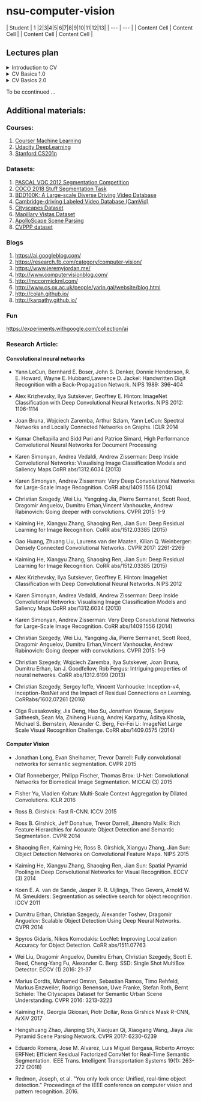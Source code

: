 # nsu-computer-vision

| Student  | 1 |2|3|4|5|6|7|8|9|10|11|12|13|
| --- | --- |
| Content Cell  | Content Cell  |
| Content Cell  | Content Cell  |

## Lectures plan
<details>
  <summary>Introduction to CV</summary>
  
1. What is computer vision?
2. What types of issues are solved with computer vision?
* Digit recognition
* Object recognition
* Recognition of places
* Character Recognition
* Creating new images
* Definition of distance and shape
* etc.
3. Computer vision history
* Pinhole camera (camera obscura) - nautilus pompilius eye
* Van eyck drawings - why so precise?
* Camera lucida
* First photo (1825, 1826)
* First video (1878, 1888, 1895)
* Prokudin-Gorskiy photo's technology
* Stereophotogrammetry
* Whirlwind computer (1951)
* 3D solids in ciomputer (1963)
* Sketchpad (1963)
* David Marr (1971)
* Yann lecunn MNIST (1989)
* Viola Jones face detector (2001)
* TODO: Something else, modern?))
4. Why computer vision is complex?
* Angle of rotation
* Scale
* Lighting
* Incomplete coverage
* 3D -> 2D is ambiguous
* Perspective
* Diversity of objects
* Aberrations
5. What helps us to determine object?
* Edges 
* A priori knowledge
6. Physical basics
* Light == wave + visible spectrum
7. Human eye
* Why our eye sucks
* Why octopus eye is better than ours
* Why our ear is better than eye
8. Optical systems
* Schema of taking a photo
* Lenses
* Light sensitive elements
* Digitization of a signal
9. Image as a matrix/3D matrix
10. Convert light to number of values (RGB)
* What is color?
* Trichromatic theory
* Grassmans law
* LMS, RGB, HSV, CMYK
</details>


<details>
  <summary>CV Basics 1.0</summary>
 
1. Mathematical issue statement
2. Examples of bad photos
* Noisy
* Bad color
* Bad ligthing
2. Tone correction
* Linear histogram transformation
* Stable linear histogram transformation
* Gamma correction 
* Hist eq
3. Color correction
* White template 
* Many colors template
* Grayworld
* White balance recognition
3. Noise reduction
* Example of noise
* Noise types (random + salt n pepper)
* Noise reduction metrics (MSE, PSNR, SSIM)
* Averaging several images
* Averaging images regions
4. Convolution
* Definition (integral + discrete)
* Examples
* Mathematical properties
* How to deal with edges
* Not gaussian filter problem
* Gaussian filter 1/2D
* Gaussian filter as low frequency filter
* Median filter
5. Edge detection
* Gradient
* Derivative 
* Derivative convolution
* Algorithms for edge detection
* Canny detector algorithm
</details>

<details>
  <summary>CV Basics 2.0</summary>
 
1. Images matching
* What it is?
* Find Yann game
2. Local features
* What it is?
* Local features characteristics
* Types of local features
* Edge feature
3. Harris detector algorithm
* Algorithm
* Formula, Taylors series, derivatives matrix, eigenvalues of derivatives matrix
* Properties of Harris detector
4. Scale accounting - Laplassian for spot detection
* First, second order derivatives
* Attenuation problem
* How to find spots of different sizes with Laplassian
* Difference of Gaussians
5. Local fearures descriptors
* What to choose?
* Properties
* Mathcing algorithm
* SIFT


</details>

To be ccontinued ...

## Additional materials:
### Courses:
1. [Courser Machine Learning](http://coursera.org/learn/machine-learning/)
2. [Udacity DeepLearning](https://classroom.udacity.com/courses/ud730)
3. [Stanford CS201n](https://www.youtube.com/watch?v=vT1JzLTH4G4)

### Datasets:
1. [PASCAL VOC 2012 Segmentation Competition](http://host.robots.ox.ac.uk/pascal/VOC/voc2012/index.html)
2. [COCO 2018 Stuff Segmentation Task](http://cocodataset.org/#stuff-2018)
3. [BDD100K: A Large-scale Diverse Driving Video Database](http://bair.berkeley.edu/blog/2018/05/30/bdd/)
4. [Cambridge-driving Labeled Video Database (CamVid)](http://mi.eng.cam.ac.uk/research/projects/VideoRec/CamVid/)
5. [Cityscapes Dataset](https://www.cityscapes-dataset.com/)
6. [Mapillary Vistas Dataset](https://www.mapillary.com/dataset/vistas)
7. [ApolloScape Scene Parsing](http://apolloscape.auto/scene.html)
8. [CVPPP dataset](https://www.plant-phenotyping.org/CVPPP2017)

### Blogs
1. https://ai.googleblog.com/
2. https://research.fb.com/category/computer-vision/
3. https://www.jeremyjordan.me/
4. http://www.computervisionblog.com/
5. http://mccormickml.com/
6. http://www.cs.ox.ac.uk/people/yarin.gal/website/blog.html
7. http://colah.github.io/
8. http://karpathy.github.io/

### Fun
https://experiments.withgoogle.com/collection/ai

### Research Article:
#### Convolutional neural networks
- Yann LeCun, Bernhard E. Boser, John S. Denker, Donnie Henderson, R. E. Howard, Wayne E. Hubbard,Lawrence D. Jackel:
Handwritten Digit Recognition with a Back-Propagation Network. NIPS 1989: 396-404

- Alex Krizhevsky, Ilya Sutskever, Geoffrey E. Hinton:
ImageNet Classification with Deep Convolutional Neural Networks. NIPS 2012: 1106-1114

- Joan Bruna, Wojciech Zaremba, Arthur Szlam, Yann LeCun:
Spectral Networks and Locally Connected Networks on Graphs. ICLR 2014

- Kumar Chellapilla and Sidd Puri and Patrice Simard, High Performance Convolutional Neural Networks for Document Processing

- Karen Simonyan, Andrea Vedaldi, Andrew Zisserman:
Deep Inside Convolutional Networks: Visualising Image Classification Models and Saliency Maps.CoRR abs/1312.6034 (2013)

- Karen Simonyan, Andrew Zisserman:
Very Deep Convolutional Networks for Large-Scale Image Recognition. CoRR abs/1409.1556 (2014)

- Christian Szegedy, Wei Liu, Yangqing Jia, Pierre Sermanet, Scott Reed, Dragomir Anguelov, Dumitru Erhan,Vincent Vanhoucke, Andrew Rabinovich:
Going deeper with convolutions. CVPR 2015: 1-9

- Kaiming He, Xiangyu Zhang, Shaoqing Ren, Jian Sun:
Deep Residual Learning for Image Recognition. CoRR abs/1512.03385 (2015)

- Gao Huang, Zhuang Liu, Laurens van der Maaten, Kilian Q. Weinberger:
Densely Connected Convolutional Networks. CVPR 2017: 2261-2269

- Kaiming He, Xiangyu Zhang, Shaoqing Ren, Jian Sun:
Deep Residual Learning for Image Recognition. CoRR abs/1512.03385 (2015)

- Alex Krizhevsky, Ilya Sutskever, Geoffrey E. Hinton:
ImageNet Classification with Deep Convolutional Neural Networks. NIPS 2012

- Karen Simonyan, Andrea Vedaldi, Andrew Zisserman:
Deep Inside Convolutional Networks: Visualising Image Classification Models and Saliency Maps.CoRR abs/1312.6034 (2013)

- Karen Simonyan, Andrew Zisserman:
Very Deep Convolutional Networks for Large-Scale Image Recognition. CoRR abs/1409.1556 (2014)

- Christian Szegedy, Wei Liu, Yangqing Jia, Pierre Sermanet, Scott Reed, Dragomir Anguelov, Dumitru Erhan,Vincent Vanhoucke, Andrew Rabinovich:
Going deeper with convolutions. CVPR 2015: 1-9

- Christian Szegedy, Wojciech Zaremba, Ilya Sutskever, Joan Bruna, Dumitru Erhan, Ian J. Goodfellow, Rob Fergus:
Intriguing properties of neural networks. CoRR abs/1312.6199 (2013)

- Christian Szegedy, Sergey Ioffe, Vincent Vanhoucke:
Inception-v4, Inception-ResNet and the Impact of Residual Connections on Learning. CoRRabs/1602.07261 (2016)

- Olga Russakovsky, Jia Deng, Hao Su, Jonathan Krause, Sanjeev Satheesh, Sean Ma, Zhiheng Huang, Andrej Karpathy, Aditya Khosla, Michael S. Bernstein, Alexander C. Berg, Fei-Fei Li:
ImageNet Large Scale Visual Recognition Challenge. CoRR abs/1409.0575 (2014)

#### Computer Vision 
- Jonathan Long, Evan Shelhamer, Trevor Darrell:
Fully convolutional networks for semantic segmentation. CVPR 2015

- Olaf Ronneberger, Philipp Fischer, Thomas Brox:
U-Net: Convolutional Networks for Biomedical Image Segmentation. MICCAI (3) 2015

- Fisher Yu, Vladlen Koltun:
Multi-Scale Context Aggregation by Dilated Convolutions. ICLR 2016

- Ross B. Girshick:
Fast R-CNN. ICCV 2015

- Ross B. Girshick, Jeff Donahue, Trevor Darrell, Jitendra Malik:
Rich Feature Hierarchies for Accurate Object Detection and Semantic Segmentation. CVPR 2014

- Shaoqing Ren, Kaiming He, Ross B. Girshick, Xiangyu Zhang, Jian Sun:
Object Detection Networks on Convolutional Feature Maps. NIPS 2015

- Kaiming He, Xiangyu Zhang, Shaoqing Ren, Jian Sun:
Spatial Pyramid Pooling in Deep Convolutional Networks for Visual Recognition. ECCV (3) 2014

- Koen E. A. van de Sande, Jasper R. R. Uijlings, Theo Gevers, Arnold W. M. Smeulders:
Segmentation as selective search for object recognition. ICCV 2011

- Dumitru Erhan, Christian Szegedy, Alexander Toshev, Dragomir Anguelov:
Scalable Object Detection Using Deep Neural Networks. CVPR 2014

- Spyros Gidaris, Nikos Komodakis:
LocNet: Improving Localization Accuracy for Object Detection. CoRR abs/1511.07763

- Wei Liu, Dragomir Anguelov, Dumitru Erhan, Christian Szegedy, Scott E. Reed, Cheng-Yang Fu, Alexander C. Berg:
SSD: Single Shot MultiBox Detector. ECCV (1) 2016: 21-37

- Marius Cordts, Mohamed Omran, Sebastian Ramos, Timo Rehfeld, Markus Enzweiler, Rodrigo Benenson, Uwe Franke, Stefan Roth, Bernt Schiele:
The Cityscapes Dataset for Semantic Urban Scene Understanding. CVPR 2016: 3213-3223

- Kaiming He, Georgia Gkioxari, Piotr Dollár, Ross Girshick
Mask R-CNN, ArXiV 2017

- Hengshuang Zhao, Jianping Shi, Xiaojuan Qi, Xiaogang Wang, Jiaya Jia:
Pyramid Scene Parsing Network. CVPR 2017: 6230-6239

- Eduardo Romera, Jose M. Alvarez, Luis Miguel Bergasa, Roberto Arroyo:
ERFNet: Efficient Residual Factorized ConvNet for Real-Time Semantic Segmentation. IEEE Trans. Intelligent Transportation Systems 19(1): 263-272 (2018)

- Redmon, Joseph, et al. "You only look once: Unified, real-time object detection." Proceedings of the IEEE conference on computer vision and pattern recognition. 2016.


